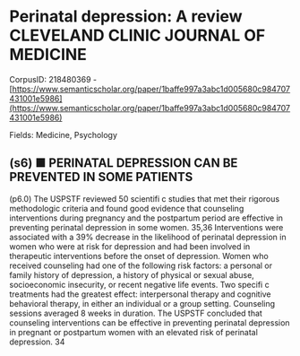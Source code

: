 # Perinatal depression: A review CLEVELAND CLINIC JOURNAL OF MEDICINE

CorpusID: 218480369 - [https://www.semanticscholar.org/paper/1baffe997a3abc1d005680c984707431001e5986](https://www.semanticscholar.org/paper/1baffe997a3abc1d005680c984707431001e5986)

Fields: Medicine, Psychology

## (s6) ■ PERINATAL DEPRESSION CAN BE PREVENTED IN SOME PATIENTS
(p6.0) The USPSTF reviewed 50 scientifi c studies that met their rigorous methodologic criteria and found good evidence that counseling interventions during pregnancy and the postpartum period are effective in preventing perinatal depression in some women. 35,36 Interventions were associated with a 39% decrease in the likelihood of perinatal depression in women who were at risk for depression and had been involved in therapeutic interventions before the onset of depression. Women who received counseling had one of the following risk factors: a personal or family history of depression, a history of physical or sexual abuse, socioeconomic insecurity, or recent negative life events. Two specifi c treatments had the greatest effect: interpersonal therapy and cognitive behavioral therapy, in either an individual or a group setting. Counseling sessions averaged 8 weeks in duration. The USPSTF concluded that counseling interventions can be effective in preventing perinatal depression in pregnant or postpartum women with an elevated risk of perinatal depression. 34 
